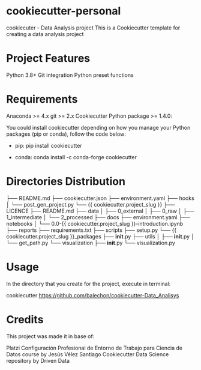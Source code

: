# cookiecutter-personal
cookiecuter - Data Analysis project
This is a Cookiecutter template for creating a data analysis project

# Project Features
Python 3.8+
Git integration
Python preset functions

# Requirements
Anaconda >= 4.x
git >= 2.x
Cookiecutter Python package >= 1.4.0:

You could install cookiecutter depending on how you manage your Python packages (pip or conda), follow the code below:

- pip:
pip install cookiecutter

- conda:
conda install -c conda-forge cookiecutter

# Directories Distribution

├── README.md
├── cookiecutter.json
├── environment.yaml
├── hooks
│   └── post_gen_project.py
└── {{ cookiecutter.project_slug }}
    ├── LICENCE
    ├── README.md
    ├── data
    │   ├── 0_external
    │   ├── 0_raw
    │   ├── 1_intermediate
    │   └── 2_processed
    ├── docs
    ├── environment.yaml
    ├── notebooks
    │   └── 0.0-{{ cookiecutter.project_slug }}-introduction.ipynb
    ├── reports
    ├── requirements.txt
    ├── scripts
    ├── setup.py
    └── {{ cookiecutter.project_slug }}_packages
        ├── __init__.py
        ├── utils
        │   ├── __init__.py
        │   └── get_path.py
        └── visualization
            ├── __init__.py
            └── visualization.py

# Usage
In the directory that you create for the project, execute in terminal:

cookiecutter https://github.com/balechon/cookiecutter-Data_Analisys

# Credits
This project was made it in base of:

Platzi Configuración Profesional de Entorno de Trabajo para Ciencia de Datos course by Jesús Vélez Santiago
Cookiecutter Data Science repository by Driven Data
